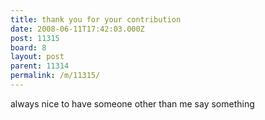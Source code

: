 ```yaml
---
title: thank you for your contribution
date: 2008-06-11T17:42:03.000Z
post: 11315
board: 8
layout: post
parent: 11314
permalink: /m/11315/
---
```

always nice to have someone other than me say something
